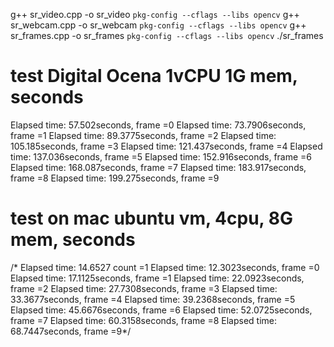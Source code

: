 g++ sr_video.cpp -o sr_video `pkg-config --cflags --libs opencv`
g++ sr_webcam.cpp -o sr_webcam `pkg-config --cflags --libs opencv`
g++ sr_frames.cpp -o sr_frames `pkg-config --cflags --libs opencv`
./sr_frames

# test Digital Ocena 1vCPU 1G mem, seconds
Elapsed time: 57.502seconds, frame =0
Elapsed time: 73.7906seconds, frame =1
Elapsed time: 89.3775seconds, frame =2
Elapsed time: 105.185seconds, frame =3
Elapsed time: 121.437seconds, frame =4
Elapsed time: 137.036seconds, frame =5
Elapsed time: 152.916seconds, frame =6
Elapsed time: 168.087seconds, frame =7
Elapsed time: 183.917seconds, frame =8
Elapsed time: 199.275seconds, frame =9

# test on mac ubuntu vm, 4cpu, 8G mem, seconds
/* Elapsed time: 14.6527 count =1
Elapsed time: 12.3023seconds, frame =0
Elapsed time: 17.1125seconds, frame =1
Elapsed time: 22.0923seconds, frame =2
Elapsed time: 27.7308seconds, frame =3
Elapsed time: 33.3677seconds, frame =4
Elapsed time: 39.2368seconds, frame =5
Elapsed time: 45.6676seconds, frame =6
Elapsed time: 52.0725seconds, frame =7
Elapsed time: 60.3158seconds, frame =8
Elapsed time: 68.7447seconds, frame =9*/